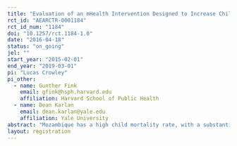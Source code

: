 ```yaml
---
title: "Evaluation of an mHealth Intervention Designed to Increase Child Vaccination Coverage in Mozambique"
rct_id: "AEARCTR-0001184"
rct_id_num: "1184"
doi: "10.1257/rct.1184-1.0"
date: "2016-04-18"
status: "on_going"
jel: ""
start_year: "2015-02-01"
end_year: "2019-03-01"
pi: "Lucas Crowley"
pi_other:
  - name: Gunther Fink
    email: gfink@hsph.harvard.edu
    affiliation: Harvard School of Public Health
  - name: Dean Karlan
    email: dean.karlan@yale.edu
    affiliation: Yale University
abstract: "Mozambique has a high child mortality rate, with a substantial portion of these deaths stemming from vaccine-preventable diseases.  A key issue is the drop-off between the first and subsequent doses of a vaccine.  This evaluation tests a mobile phone-based application introduced to health facility technicians in the Ministry of Health's national Extended Program of Immunization (EPI).  The application is intended to (a) improve the EPI's management of vaccine stock and (b) automatically remind caregivers of upcoming vaccination appointments.  The evaluation examines the impact of the intervention on child vaccination rates and management of the vaccine supply chain."
layout: registration
---
```


